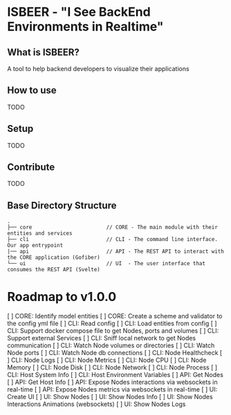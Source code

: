 # ISBEER - "I See BackEnd Environments in Realtime"


## What is ISBEER?

A tool to help backend developers to visualize their applications

## How to use
TODO
## Setup
TODO
## Contribute
TODO

## Base Directory Structure

```shell
.
├── core						// CORE - The main module with their entities and services 
├── cli							// CLI - The command line interface. Our app entrypoint
|── api							// API - The REST API to interact with the CORE application (Gofiber)
└── ui							// UI  - The user interface that consumes the REST API (Svelte)
```

# Roadmap to v1.0.0
[ ] CORE: Identify model entities
[ ] CORE: Create a scheme and validator to the config yml file
[ ] CLI: Read config
[ ] CLI: Load entities from config
[ ] CLI: Support docker compose file to get Nodes, ports and volumes
[ ] CLI: Support external Services 
[ ] CLI: Sniff local network to get Nodes communication
[ ] CLI: Watch Node volumes or directories
[ ] CLI: Watch Node ports
[ ] CLI: Watch Node db connections
[ ] CLI: Node Healthcheck
[ ] CLI: Node Logs
[ ] CLI: Node Metrics
[ ] CLI: Node CPU
[ ] CLI: Node Memory
[ ] CLI: Node Disk
[ ] CLI: Node Network
[ ] CLI: Node Process
[ ] CLI: Host System Info
[ ] CLI: Host Environment Variables
[ ] API:  Get Nodes
[ ] API:  Get Host Info
[ ] API:  Expose Nodes interactions via websockets in real-time
[ ] API:  Expose Nodes metrics via websockets in real-time
[ ] UI:   Create UI
[ ] UI:   Show Nodes
[ ] UI:   Show Nodes Info
[ ] UI:   Show Nodes Interactions Animations (websockets)
[ ] UI:   Show Nodes Logs

